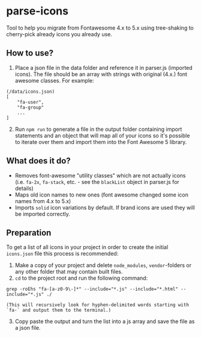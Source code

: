 # parse-icons

Tool to help you migrate from Fontawesome 4.x to 5.x using tree-shaking to cherry-pick already icons you already use.

## How to use?

1. Place a json file in the data folder and reference it in parser.js (imported icons). The file should be an array with strings with original (4.x.) font awesome classes. For example:

```
(/data/icons.json)
[
    "fa-user",
    "fa-group"
    ...
]
```

2. Run `npm run` to generate a file in the output folder containing import statements and an object that will map all of your icons so it's possible to iterate over them and import them into the Font Awesome 5 library.

## What does it do?

- Removes font-awesome "utility classes" which are not actually icons (i.e. `fa-2x`, `fa-stack`, etc. - see the `blackList` object in parser.js for details)
- Maps old icon names to new ones (font awesome changed some icon names from 4.x to 5.x)
- Imports `solid` icon variations by default. If brand icons are used they will be imported correctly.

## Preparation

To get a list of all icons in your project in order to create the initial `icons.json` file this process is recommended:

1. Make a copy of your project and delete `node_modules`, `vendor`-folders or any other folder that may contain built files.
2. `cd` to the project root and run the following command:

```
grep -roEhs "fa-[a-z0-9\-]*" --include="*.js" --include="*.html" --include="*.js" ./
```

    (This will recursively look for hyphen-delimited words starting with `fa-` and output them to the terminal.)

3. Copy paste the output and turn the list into a js array and save the file as a json file.
